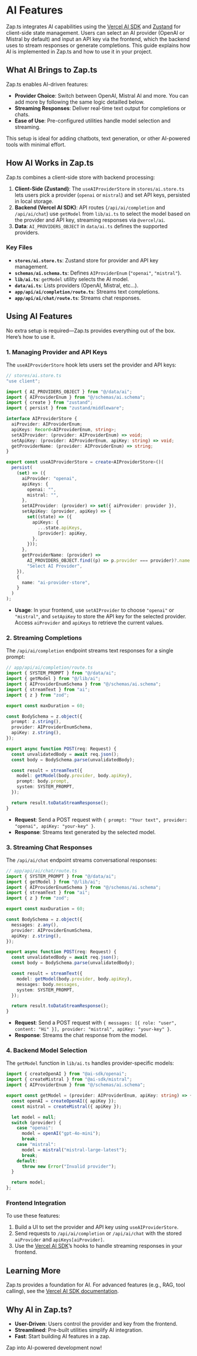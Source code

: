 # AI Features

Zap.ts integrates AI capabilities using the [Vercel AI SDK](https://sdk.vercel.ai/) and [Zustand](https://zustand-demo.pmnd.rs/) for client-side state management. Users can select an AI provider (OpenAI or Mistral by default) and input an API key via the frontend, which the backend uses to stream responses or generate completions. This guide explains how AI is implemented in Zap.ts and how to use it in your project.

## What AI Brings to Zap.ts

Zap.ts enables AI-driven features:

- **Provider Choice**: Switch between OpenAI, Mistral AI and more. You can add more by following the same logic detailled below.
- **Streaming Responses**: Deliver real-time text output for completions or chats.
- **Ease of Use**: Pre-configured utilities handle model selection and streaming.

This setup is ideal for adding chatbots, text generation, or other AI-powered tools with minimal effort.

## How AI Works in Zap.ts

Zap.ts combines a client-side store with backend processing:

1. **Client-Side (Zustand)**: The `useAIProviderStore` in `stores/ai.store.ts` lets users pick a provider (`openai` or `mistral`) and set API keys, persisted in local storage.
2. **Backend (Vercel AI SDK)**: API routes (`/api/ai/completion` and `/api/ai/chat`) use `getModel` from `lib/ai.ts` to select the model based on the provider and API key, streaming responses via `@vercel/ai`.
3. **Data**: `AI_PROVIDERS_OBJECT` in `data/ai.ts` defines the supported providers.

### Key Files

- **`stores/ai.store.ts`**: Zustand store for provider and API key management.
- **`schemas/ai.schema.ts`**: Defines `AIProviderEnum` (`"openai"`, `"mistral"`).
- **`lib/ai.ts`**: `getModel` utility selects the AI model.
- **`data/ai.ts`**: Lists providers (OpenAI, Mistral, etc...).
- **`app/api/ai/completion/route.ts`**: Streams text completions.
- **`app/api/ai/chat/route.ts`**: Streams chat responses.

## Using AI Features

No extra setup is required—Zap.ts provides everything out of the box. Here’s how to use it.

### 1. Managing Provider and API Keys

The `useAIProviderStore` hook lets users set the provider and API keys:

```ts
// stores/ai.store.ts
"use client";

import { AI_PROVIDERS_OBJECT } from "@/data/ai";
import { AIProviderEnum } from "@/schemas/ai.schema";
import { create } from "zustand";
import { persist } from "zustand/middleware";

interface AIProviderStore {
  aiProvider: AIProviderEnum;
  apiKeys: Record<AIProviderEnum, string>;
  setAIProvider: (provider: AIProviderEnum) => void;
  setApiKey: (provider: AIProviderEnum, apiKey: string) => void;
  getProviderName: (provider: AIProviderEnum) => string;
}

export const useAIProviderStore = create<AIProviderStore>()(
  persist(
    (set) => ({
      aiProvider: "openai",
      apiKeys: {
        openai: "",
        mistral: "",
      },
      setAIProvider: (provider) => set({ aiProvider: provider }),
      setApiKey: (provider, apiKey) => {
        set((state) => ({
          apiKeys: {
            ...state.apiKeys,
            [provider]: apiKey,
          },
        }));
      },
      getProviderName: (provider) =>
        AI_PROVIDERS_OBJECT.find((p) => p.provider === provider)?.name ??
        "Select AI Provider",
    }),
    {
      name: "ai-provider-store",
    }
  )
);
```

- **Usage**: In your frontend, use `setAIProvider` to choose `"openai"` or `"mistral"`, and `setApiKey` to store the API key for the selected provider. Access `aiProvider` and `apiKeys` to retrieve the current values.

### 2. Streaming Completions

The `/api/ai/completion` endpoint streams text responses for a single prompt:

```ts
// app/api/ai/completion/route.ts
import { SYSTEM_PROMPT } from "@/data/ai";
import { getModel } from "@/lib/ai";
import { AIProviderEnumSchema } from "@/schemas/ai.schema";
import { streamText } from "ai";
import { z } from "zod";

export const maxDuration = 60;

const BodySchema = z.object({
  prompt: z.string(),
  provider: AIProviderEnumSchema,
  apiKey: z.string(),
});

export async function POST(req: Request) {
  const unvalidatedBody = await req.json();
  const body = BodySchema.parse(unvalidatedBody);

  const result = streamText({
    model: getModel(body.provider, body.apiKey),
    prompt: body.prompt,
    system: SYSTEM_PROMPT,
  });

  return result.toDataStreamResponse();
}
```

- **Request**: Send a POST request with `{ prompt: "Your text", provider: "openai", apiKey: "your-key" }`.
- **Response**: Streams text generated by the selected model.

### 3. Streaming Chat Responses

The `/api/ai/chat` endpoint streams conversational responses:

```ts
// app/api/ai/chat/route.ts
import { SYSTEM_PROMPT } from "@/data/ai";
import { getModel } from "@/lib/ai";
import { AIProviderEnumSchema } from "@/schemas/ai.schema";
import { streamText } from "ai";
import { z } from "zod";

export const maxDuration = 60;

const BodySchema = z.object({
  messages: z.any(),
  provider: AIProviderEnumSchema,
  apiKey: z.string(),
});

export async function POST(req: Request) {
  const unvalidatedBody = await req.json();
  const body = BodySchema.parse(unvalidatedBody);

  const result = streamText({
    model: getModel(body.provider, body.apiKey),
    messages: body.messages,
    system: SYSTEM_PROMPT,
  });

  return result.toDataStreamResponse();
}
```

- **Request**: Send a POST request with `{ messages: [{ role: "user", content: "Hi" }], provider: "mistral", apiKey: "your-key" }`.
- **Response**: Streams the chat response from the model.

### 4. Backend Model Selection

The `getModel` function in `lib/ai.ts` handles provider-specific models:

```ts
import { createOpenAI } from "@ai-sdk/openai";
import { createMistral } from "@ai-sdk/mistral";
import { AIProviderEnum } from "@/schemas/ai.schema";

export const getModel = (provider: AIProviderEnum, apiKey: string) => {
  const openAI = createOpenAI({ apiKey });
  const mistral = createMistral({ apiKey });

  let model = null;
  switch (provider) {
    case "openai":
      model = openAI("gpt-4o-mini");
      break;
    case "mistral":
      model = mistral("mistral-large-latest");
      break;
    default:
      throw new Error("Invalid provider");
  }

  return model;
};
```

### Frontend Integration

To use these features:

1. Build a UI to set the provider and API key using `useAIProviderStore`.
2. Send requests to `/api/ai/completion` or `/api/ai/chat` with the stored `aiProvider` and `apiKeys[aiProvider]`.
3. Use the [Vercel AI SDK](https://sdk.vercel.ai/docs/introduction)’s hooks to handle streaming responses in your frontend.

## Learning More

Zap.ts provides a foundation for AI. For advanced features (e.g., RAG, tool calling), see the [Vercel AI SDK documentation](https://sdk.vercel.ai/docs).

## Why AI in Zap.ts?

- **User-Driven**: Users control the provider and key from the frontend.
- **Streamlined**: Pre-built utilities simplify AI integration.
- **Fast**: Start building AI features in a zap.

Zap into AI-powered development now!
